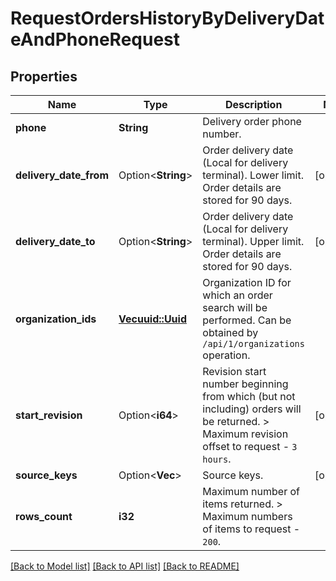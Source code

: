 # RequestOrdersHistoryByDeliveryDateAndPhoneRequest

## Properties

Name | Type | Description | Notes
------------ | ------------- | ------------- | -------------
**phone** | **String** | Delivery order phone number. | 
**delivery_date_from** | Option<**String**> | Order delivery date (Local for delivery terminal). Lower limit.                Order details are stored for 90 days. | [optional]
**delivery_date_to** | Option<**String**> | Order delivery date (Local for delivery terminal). Upper limit.                Order details are stored for 90 days. | [optional]
**organization_ids** | [**Vec<uuid::Uuid>**](uuid::Uuid.md) | Organization ID for which an order search will be performed.                Can be obtained by `/api/1/organizations` operation. | 
**start_revision** | Option<**i64**> | Revision start number beginning from which (but not including) orders will be returned.                > Maximum revision offset to request - `3 hours`. | [optional]
**source_keys** | Option<**Vec<String>**> | Source keys. | [optional]
**rows_count** | **i32** | Maximum number of items returned.                > Maximum numbers of items to request - `200`. | 

[[Back to Model list]](../README.md#documentation-for-models) [[Back to API list]](../README.md#documentation-for-api-endpoints) [[Back to README]](../README.md)


